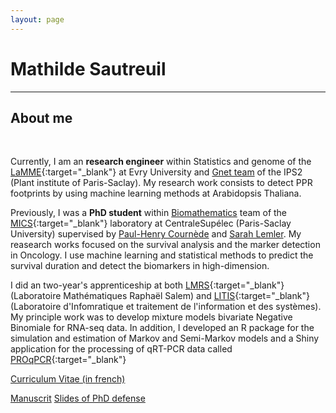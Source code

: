 ```yaml
---
layout: page
---
```


<div class="text-center">
  <h1> Mathilde Sautreuil</h1>
  <hr>
  <h2> About me</h2>
</div>
  <br/>
  
Currently, I am an **research engineer** within Statistics and genome of the [LaMME](http://www.math-evry.cnrs.fr/welcome){:target="\_blank"} at Evry University and [Gnet team](http://www.ips2.universite-paris-saclay.fr/en/research/pmin-department-plant-microbe-interactions-and-networks-biotic-interactions/gnet-genomics-networks.html) of the IPS2 (Plant institute of Paris-Saclay). My research work consists to detect PPR footprints by using machine learning methods at Arabidopsis Thaliana.

Previously, I was a **PhD student** within <a href = 'http://biomathematics.mics.centralesupelec.fr/en'>Biomathematics</a> team of the [MICS](http://mics.centralesupelec.fr/en/){:target="\_blank"} laboratory at CentraleSupélec (Paris-Saclay University) supervised by [Paul-Henry Cournède](https://scholar.google.fr/citations?hl=fr&user=LGr1sroAAAAJ&view_op=list_works&sortby=pubdate) and [Sarah Lemler](https://sites.google.com/view/sarah-lemler). My reasearch works focused on the survival analysis and the marker detection in Oncology. I use machine learning and statistical methods to predict the survival duration and detect the biomarkers in high-dimension.
                                        
I did an two-year's apprenticeship at both [LMRS](http://lmrs.univ-rouen.fr/){:target="\_blank"} (Laboratoire Mathématiques Raphaël Salem) and [LITIS](https://www.litislab.fr/accueil){:target="\_blank"} (Laboratoire d'Infomratique et traitement de l'information et des systèmes). My principle work was to develop mixture models bivariate Negative Binomiale for RNA-seq data. In addition, I developed an R package for the simulation and estimation of Markov and Semi-Markov models and a Shiny application for the processing of qRT-PCR data called [PROqPCR](https://qpcrapp.shinyapps.io/proqpcr/){:target="\_blank"}

[Curriculum Vitae (in french)](img/cv_MSautreuil.pdf)
<br>

[Manuscrit](img/manuscrit_MSautreuil.pdf)
[Slides of PhD defense](img/soutenance_MSautreuil.pdf)
